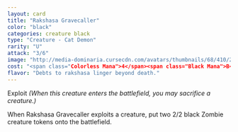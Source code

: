 ```yaml
---
layout: card
title: "Rakshasa Gravecaller"
color: "black"
categories: creature black
type: "Creature - Cat Demon"
rarity: "U"
attack: "3/6"
image: "http://media-dominaria.cursecdn.com/avatars/thumbnails/68/410/200/283/635618479287910118.png"
cost: "<span class="Colorless Mana">4</span><span class="Black Mana">B</span>"
flavor: "Debts to rakshasa linger beyond death."
---
```


Exploit <em>(When this creature enters the battlefield, you may sacrifice a creature.)</em>

When Rakshasa Gravecaller exploits a creature, put two 2/2 black Zombie creature tokens onto the battlefield.
